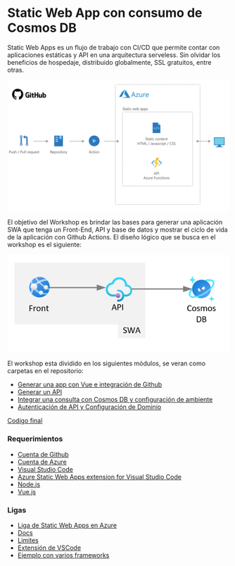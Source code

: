# Static Web App con consumo de Cosmos DB

Static Web Apps es un flujo de trabajo con CI/CD que permite contar con aplicaciones estáticas y API en una arquitectura serveless. Sin olvidar los beneficios de hospedaje, distribuido globalmente, SSL gratuitos, entre otras.

![Proceso de SWA](/media/image1.png)

El objetivo del Workshop es brindar las bases para generar una aplicación SWA que tenga un Front-End, API y base de datos y mostrar el ciclo de vida de la aplicación con Github Actions. El diseño lógico que se busca en el workshop es el siguiente:

![Arquitectura](/media/image1a.png)

El workshop esta dividido en los siguientes módulos, se veran como carpetas en el repositorio:
* [Generar una app con Vue e integración de Github](/modulos/1GeneraAppVue.md)
* [Generar un API](/modulos/2GeneraAPI.md)
* [Integrar una consulta con Cosmos DB y configuración de ambiente](/modulos/3AddCosmosDB.md)
* [Autenticación de API y Configuración de Dominio](/modulos/4AuthConfig.md)

[Codigo final](/modulos/codigo_final/)

### Requerimientos

* [Cuenta de Github](https://github.com/)
* [Cuenta de Azure](https://portal.azure.com)
* [Visual Studio Code](https://code.visualstudio.com/)
* [Azure Static Web Apps extension for Visual Studio Code](https://marketplace.visualstudio.com/items?itemName=ms-azuretools.vscode-azurestaticwebapps)
* [Node.js](https://nodejs.org/)
* [Vue.js](https://vuejs.org/v2/guide/installation.html)


### Ligas
* [Liga de Static Web Apps en Azure](https://azure.microsoft.com/en-us/services/app-service/static/)
* [Docs](https://docs.microsoft.com/es-es/azure/static-web-apps/overview)
* [Limites](https://docs.microsoft.com/es-es/azure/static-web-apps/quotas)
* [Extensión de VSCode](https://marketplace.visualstudio.com/items?itemName=ms-azuretools.vscode-azurestaticwebapps)
* [Ejemplo con varios frameworks](https://github.com/johnpapa/shopathome)
